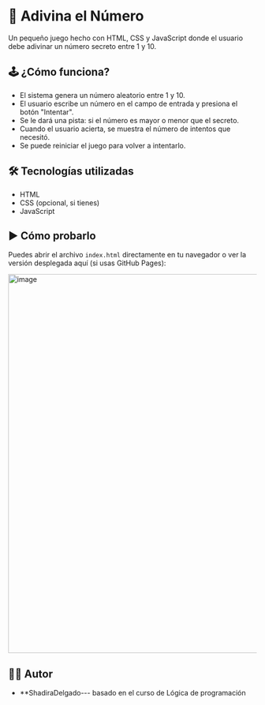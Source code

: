 # 🔢 Adivina el Número

Un pequeño juego hecho con HTML, CSS y JavaScript donde el usuario debe adivinar un número secreto entre 1 y 10.

## 🕹️ ¿Cómo funciona?

- El sistema genera un número aleatorio entre 1 y 10.
- El usuario escribe un número en el campo de entrada y presiona el botón "Intentar".
- Se le dará una pista: si el número es mayor o menor que el secreto.
- Cuando el usuario acierta, se muestra el número de intentos que necesitó.
- Se puede reiniciar el juego para volver a intentarlo.

## 🛠️ Tecnologías utilizadas

- HTML
- CSS (opcional, si tienes)
- JavaScript

## ▶️ Cómo probarlo

Puedes abrir el archivo `index.html` directamente en tu navegador o ver la versión desplegada aquí (si usas GitHub Pages):

<img width="1366" height="768" alt="image" src="https://github.com/user-attachments/assets/a65c2fde-9c5d-4307-a2d5-7cd5599e47c0" />


## 👨‍💻 Autor

- **ShadiraDelgado--- basado en el curso de Lógica de programación
